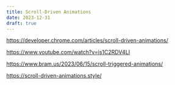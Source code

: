 ```yaml
---
title: Scroll-Driven Animations
date: 2023-12-31
draft: true
---
```



<https://developer.chrome.com/articles/scroll-driven-animations/>

<https://www.youtube.com/watch?v=is1C2RDV4LI>

<https://www.bram.us/2023/06/15/scroll-triggered-animations/>

<https://scroll-driven-animations.style/>

